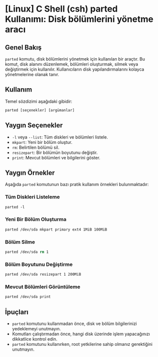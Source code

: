 # [Linux] C Shell (csh) parted Kullanımı: Disk bölümlerini yönetme aracı

## Genel Bakış
`parted` komutu, disk bölümlerini yönetmek için kullanılan bir araçtır. Bu komut, disk alanını düzenlemek, bölümleri oluşturmak, silmek veya değiştirmek için kullanılır. Kullanıcıların disk yapılandırmalarını kolayca yönetmelerine olanak tanır.

## Kullanım
Temel sözdizimi aşağıdaki gibidir:
```csh
parted [seçenekler] [argümanlar]
```

## Yaygın Seçenekler
- `-l` veya `--list`: Tüm diskleri ve bölümleri listele.
- `mkpart`: Yeni bir bölüm oluştur.
- `rm`: Belirtilen bölümü sil.
- `resizepart`: Bir bölümün boyutunu değiştir.
- `print`: Mevcut bölümleri ve bilgilerini göster.

## Yaygın Örnekler
Aşağıda `parted` komutunun bazı pratik kullanım örnekleri bulunmaktadır:

### Tüm Diskleri Listeleme
```csh
parted -l
```

### Yeni Bir Bölüm Oluşturma
```csh
parted /dev/sda mkpart primary ext4 1MiB 100MiB
```

### Bölüm Silme
```csh
parted /dev/sda rm 1
```

### Bölüm Boyutunu Değiştirme
```csh
parted /dev/sda resizepart 1 200MiB
```

### Mevcut Bölümleri Görüntüleme
```csh
parted /dev/sda print
```

## İpuçları
- `parted` komutunu kullanmadan önce, disk ve bölüm bilgilerinizi yedeklemeyi unutmayın.
- Komutları çalıştırmadan önce, hangi disk üzerinde işlem yapacağınızı dikkatlice kontrol edin.
- `parted` komutunu kullanırken, root yetkilerine sahip olmanız gerektiğini unutmayın.